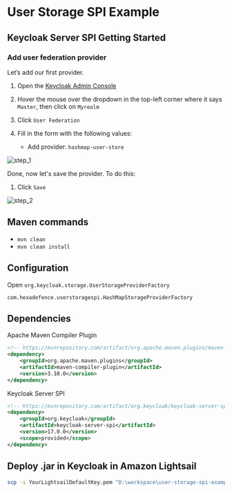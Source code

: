 # User Storage SPI Example

## Keycloak Server SPI Getting Started

### Add user federation provider

Let’s add our first provider.

1. Open the [Keycloak Admin Console](http://localhost:8180/auth/admin)

2. Hover the mouse over the dropdown in the top-left corner where it says `Master`, then click on `Myrealm`

3. Click `User Federation`

4. Fill in the form with the following values:
   - Add provider: `hashmap-user-store`

![step_1](https://user-images.githubusercontent.com/15948693/156259407-3433abfd-f518-4d89-b298-627e9eb138d5.png)

Done, now let's save the provider. To do this:

1. Click `Save`

![step_2](https://user-images.githubusercontent.com/15948693/156260402-2f9f2d2c-8e36-4518-9afb-f3de1eb8dbdf.png)

## Maven commands

- `mvn clean`
- `mvn clean install`

## Configuration

Open `org.keycloak.storage.UserStorageProviderFactory`

```
com.hexadefence.userstoragespi.HashMapStorageProviderFactory
```

## Dependencies

Apache Maven Compiler Plugin
```xml
<!-- https://mvnrepository.com/artifact/org.apache.maven.plugins/maven-compiler-plugin -->
<dependency>
    <groupId>org.apache.maven.plugins</groupId>
    <artifactId>maven-compiler-plugin</artifactId>
    <version>3.10.0</version>
</dependency>
```

Keycloak Server SPI
```xml
<!-- https://mvnrepository.com/artifact/org.keycloak/keycloak-server-spi -->
<dependency>
    <groupId>org.keycloak</groupId>
    <artifactId>keycloak-server-spi</artifactId>
    <version>17.0.0</version>
    <scope>provided</scope>
</dependency>
```

## Deploy .jar in Keycloak in Amazon Lightsail

```bash
scp -i YourLightsailDefaultKey.pem "D:\workspace\user-storage-spi-example\target\user-storage-spi.jar" ubuntu@xxx.xxx.xxx.xxx:"/home/ubuntu/keycloak-myrealm/standalone/deployments/user-storage-spi.jar"
```
